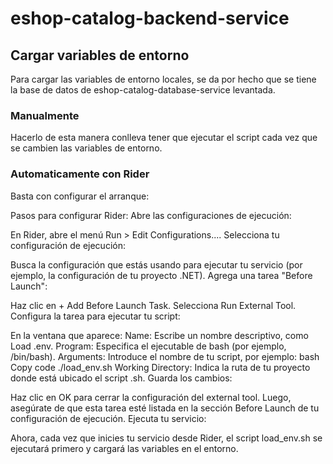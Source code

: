 # eshop-catalog-backend-service

## Cargar variables de entorno

Para cargar las variables de entorno locales, se da por hecho que se tiene la base de datos de eshop-catalog-database-service levantada.

### Manualmente

Hacerlo de esta manera conlleva tener que ejecutar el script cada vez que se cambien las variables de entorno.

### Automaticamente con Rider

Basta con configurar el arranque:

Pasos para configurar Rider:
Abre las configuraciones de ejecución:

En Rider, abre el menú Run > Edit Configurations....
Selecciona tu configuración de ejecución:

Busca la configuración que estás usando para ejecutar tu servicio (por ejemplo, la configuración de tu proyecto .NET).
Agrega una tarea "Before Launch":

Haz clic en + Add Before Launch Task.
Selecciona Run External Tool.
Configura la tarea para ejecutar tu script:

En la ventana que aparece:
Name: Escribe un nombre descriptivo, como Load .env.
Program: Especifica el ejecutable de bash (por ejemplo, /bin/bash).
Arguments: Introduce el nombre de tu script, por ejemplo:
bash
Copy code
./load_env.sh
Working Directory: Indica la ruta de tu proyecto donde está ubicado el script .sh.
Guarda los cambios:

Haz clic en OK para cerrar la configuración del external tool.
Luego, asegúrate de que esta tarea esté listada en la sección Before Launch de tu configuración de ejecución.
Ejecuta tu servicio:

Ahora, cada vez que inicies tu servicio desde Rider, el script load_env.sh se ejecutará primero y cargará las variables en el entorno.